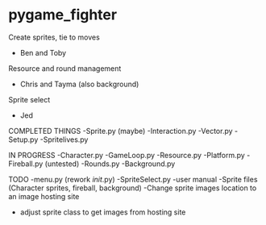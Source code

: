 # pygame_fighter

Create sprites, tie to moves
  - Ben and Toby
  
Resource and round management
  - Chris and Tayma (also background)
 
  
Sprite select
  - Jed

COMPLETED THINGS
-Sprite.py (maybe)
-Interaction.py 
-Vector.py
-Setup.py
-Spritelives.py

IN PROGRESS
-Character.py
-GameLoop.py
-Resource.py
-Platform.py
-Fireball.py (untested)
-Rounds.py
-Background.py

TODO
-menu.py (rework _init_.py)
-SpriteSelect.py
-user manual
-Sprite files (Character sprites, fireball, background)
-Change sprite images location to an image hosting site
- adjust sprite class to get images from hosting site
